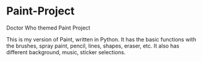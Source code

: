 # Paint-Project
Doctor Who themed Paint Project

This is my version of Paint, written in Python.
It has the basic functions with the brushes, spray paint, pencil, lines, shapes, eraser, etc.
It also has different background, music, sticker selections.
